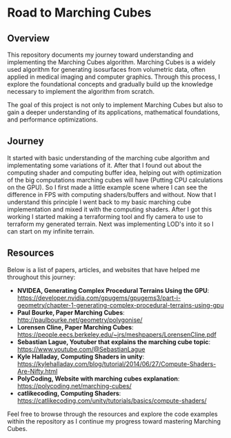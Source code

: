 # Road to Marching Cubes

## Overview
This repository documents my journey toward understanding and implementing the Marching Cubes algorithm. Marching Cubes is a widely used algorithm for generating isosurfaces from volumetric data, often applied in medical imaging and computer graphics. Through this process, I explore the foundational concepts and gradually build up the knowledge necessary to implement the algorithm from scratch.

The goal of this project is not only to implement Marching Cubes but also to gain a deeper understanding of its applications, mathematical foundations, and performance optimizations.

## Journey
It started with basic understanding of the marching cube algorithm and implementating some variations of it. After that I found out about the computing shader and computing buffer idea, helping out with optimization of the big computations marching cubes will have (Putting CPU calculations on the GPU). So I first made a little example scene where I can see the difference in FPS with computing shaders/buffers and without. Now that I understand this principle I went back to my basic marching cube implementation and mixed it with the computing shaders. After I got this working I started making a terraforming tool and fly camera to use to terraform my generated terrain. Next was implementing LOD's into it so I can start on my infinite terrain.

## Resources
Below is a list of papers, articles, and websites that have helped me throughout this journey:

- **NVIDEA, Generating Complex Procedural Terrains Using the GPU**: https://developer.nvidia.com/gpugems/gpugems3/part-i-geometry/chapter-1-generating-complex-procedural-terrains-using-gpu
- **Paul Bourke, Paper Marching Cubes**: http://paulbourke.net/geometry/polygonise/
- **Lorensen Cline, Paper Marching Cubes**: https://people.eecs.berkeley.edu/~jrs/meshpapers/LorensenCline.pdf
- **Sebastian Lague, Youtuber that explains the marching cube topic**: https://www.youtube.com/@SebastianLague
- **Kyle Halladay, Computing Shaders in unity**: https://kylehalladay.com/blog/tutorial/2014/06/27/Compute-Shaders-Are-Nifty.html
- **PolyCoding, Website with marching cubes explanation**: https://polycoding.net/marching-cubes/
- **catlikecoding, Computing Shaders**: https://catlikecoding.com/unity/tutorials/basics/compute-shaders/

Feel free to browse through the resources and explore the code examples within the repository as I continue my progress toward mastering Marching Cubes.
